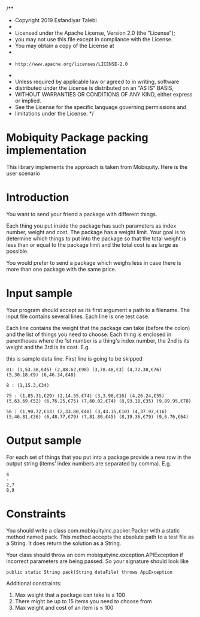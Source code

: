 /**
 * Copyright 2019 Esfandiyar Talebi
 *
 * Licensed under the Apache License, Version 2.0 (the "License");
 * you may not use this file except in compliance with the License.
 * You may obtain a copy of the License at
 *
 *     http://www.apache.org/licenses/LICENSE-2.0
 *
 * Unless required by applicable law or agreed to in writing, software
 * distributed under the License is distributed on an "AS IS" BASIS,
 * WITHOUT WARRANTIES OR CONDITIONS OF ANY KIND, either express or implied.
 * See the License for the specific language governing permissions and
 * limitations under the License.
 */

# Mobiquity Package packing implementation 

This library implements the approach is taken from Mobiquity. Here is the user scenario  

# Introduction
You want to send your friend a package with different things.

Each thing you put inside the package has such parameters as index number, weight and cost. The
package has a weight limit. Your goal is to determine which things to put into the package so that the
total weight is less than or equal to the package limit and the total cost is as large as possible.

You would prefer to send a package which weighs less in case there is more than one package with the
same price.

# Input sample
Your program should accept as its first argument a path to a filename. The input file contains several
lines. Each line is one test case.

Each line contains the weight that the package can take (before the colon) and the list of things you
need to choose. Each thing is enclosed in parentheses where the 1st number is a thing's index number,
the 2nd is its weight and the 3rd is its cost. E.g.

 this is sample data line. First line is going to be skipped
 
    81: (1,53.38,€45) (2,88.62,€98) (3,78.48,€3) (4,72.30,€76) (5,30.18,€9) (6,46.34,€48)
    
    8 : (1,15.3,€34)
    
    75 : (1,85.31,€29) (2,14.55,€74) (3,3.98,€16) (4,26.24,€55) (5,63.69,€52) (6,76.25,€75) (7,60.02,€74) (8,93.18,€35) (9,89.95,€78)
    
    56 : (1,90.72,€13) (2,33.80,€40) (3,43.15,€10) (4,37.97,€16) (5,46.81,€36) (6,48.77,€79) (7,81.80,€45) (8,19.36,€79) (9,6.76,€64)

# Output sample
For each set of things that you put into a package provide a new row in the output string (items’ index
numbers are separated by comma). E.g.
    
    4    
    -
    2,7
    8,9
    
# Constraints
You should write a class com.mobiquityinc.packer.Packer with a static method named pack. This method
accepts the absolute path to a test file as a String. It does return the solution as a String.

Your class should throw an com.mobiquityinc.exception.APIException if incorrect parameters are being
passed. So your signature should look like

    public static String pack(String dataFile) throws ApiException     

Additional constraints:
1. Max weight that a package can take is ≤ 100
2. There might be up to 15 items you need to choose from
3. Max weight and cost of an item is ≤ 100

